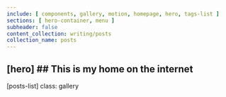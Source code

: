```yaml
---
include: [ components, gallery, motion, homepage, hero, tags-list ]
sections: [ hero-container, menu ]
subheader: false
content_collection: writing/posts
collection_name: posts
---
```

[hero]
    ## This is my home on the internet
---
[posts-list]
    class: gallery
